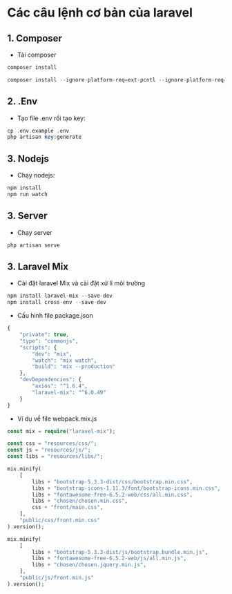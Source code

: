 # Các câu lệnh cơ bản của laravel

## 1. Composer

- Tải composer

```php
composer install

composer install --ignore-platform-req=ext-pcntl --ignore-platform-req=ext-posix
```

## 2. .Env

- Tạo file .env rồi tạo key:

```php
cp .env.example .env
php artisan key:generate
```

## 3. Nodejs

- Chạy nodejs:

```php
npm install
npm run watch
```

## 3. Server

- Chạy server

```php
php artisan serve
```

## 3. Laravel Mix

- Cài đặt laravel Mix và cài đặt xử lí môi trường

```php
npm install laravel-mix --save-dev
npm install cross-env --save-dev
```

- Cấu hình file package.json

```php
{
    "private": true,
    "type": "commonjs",
    "scripts": {
        "dev": "mix",
        "watch": "mix watch",
        "build": "mix --production"
    },
    "devDependencies": {
        "axios": "^1.6.4",
        "laravel-mix": "^6.0.49"
    }
}

```

- Ví dụ về file webpack.mix.js

```php
const mix = require("laravel-mix");

const css = "resources/css/";
const js = "resources/js/";
const libs = "resources/libs/";

mix.minify(
    [
        libs + "bootstrap-5.3.3-dist/css/bootstrap.min.css",
        libs + "bootstrap-icons-1.11.3/font/bootstrap-icons.min.css",
        libs + "fontawesome-free-6.5.2-web/css/all.min.css",
        libs + "chosen/chosen.min.css",
        css + "front/main.css",
    ],
    "public/css/front.min.css"
).version();

mix.minify(
    [
        libs + "bootstrap-5.3.3-dist/js/bootstrap.bundle.min.js",
        libs + "fontawesome-free-6.5.2-web/js/all.min.js",
        libs + "chosen/chosen.jquery.min.js",
    ],
    "public/js/front.min.js"
).version();

```
